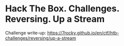 # Hack The Box. Challenges. Reversing. Up a Stream

Challenge write-up: https://7rocky.github.io/en/ctf/htb-challenges/reversing/up-a-stream
